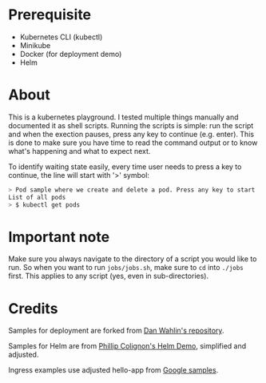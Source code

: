 # Prerequisite

- Kubernetes CLI (kubectl)
- Minikube
- Docker (for deployment demo)
- Helm

# About

This is a kubernetes playground. I tested multiple things manually and documented it as shell scripts. Running the scripts
is simple: run the script and when the exection pauses, press any key to continue (e.g. enter). This is done to make sure you
have time to read the command output or to know what's happening and what to expect next.

To identify waiting state easily, every time user needs to press a key to continue, the line will start with '>' symbol:

```bash
> Pod sample where we create and delete a pod. Press any key to start
List of all pods
> $ kubectl get pods
```

# Important note

Make sure you always navigate to the directory of a script you would like to run. So when you want to run `jobs/jobs.sh`, make sure to `cd` into `./jobs` first. This applies to any script (yes, even in sub-directories).

# Credits

Samples for deployment are forked from [Dan Wahlin's repository](https://github.com/DanWahlin/DockerAndKubernetesCourseCode/tree/main/samples/deployments/node-app).

Samples for Helm are from [Phillip Colignon's Helm Demo](https://github.com/phcollignon/helm3), simplified and adjusted.

Ingress examples use adjusted hello-app from [Google samples](https://github.com/GoogleCloudPlatform/kubernetes-engine-samples).

